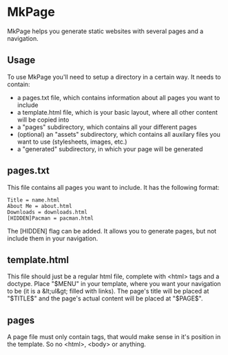 MkPage
======

MkPage helps you generate static websites with several pages and a navigation.

Usage
-----

To use MkPage you'll need to setup a directory in a certain way. It needs to contain:
- a pages.txt file, which contains information about all pages you want to include
- a template.html file, which is your basic layout, where all other content will be copied into
- a "pages" subdirectory, which contains all your different pages
- (optional) an "assets" subdirectory, which contains all auxilary files you want to use (stylesheets, images, etc.)
- a "generated" subdirectory, in which your page will be generated

pages.txt
---------

This file contains all pages you want to include. It has the following format:

    Title = name.html
    About Me = about.html
    Downloads = downloads.html
    [HIDDEN]Pacman = pacman.html

The [HIDDEN] flag can be added. It allows you to generate pages, but not include them in your navigation.

template.html
-------------

This file should just be a regular html file, complete with &lt;html&gt; tags and a doctype.
Place "$MENU" in your template, where you want your navigation to be (it is a &lt;ul&gt; filled with links).
The page's title will be placed at "$TITLE$" and the page's actual content will be placed at "$PAGE$".

pages
-----

A page file must only contain tags, that would make sense in it's position in the template. So no &lt;html&gt;, &lt;body&gt; or anything.
